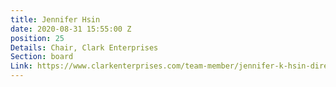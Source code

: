```yaml
---
title: Jennifer Hsin
date: 2020-08-31 15:55:00 Z
position: 25
Details: Chair, Clark Enterprises
Section: board
Link: https://www.clarkenterprises.com/team-member/jennifer-k-hsin-director-chief-financial-officer/
---
```


